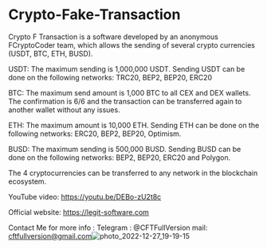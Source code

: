 # Crypto-Fake-Transaction
Crypto F Transaction is a software developed by an anonymous FCryptoCoder team, which allows the sending of several crypto currencies (USDT, BTC, ETH, BUSD).   

USDT: The maximum sending is 1,000,000 USDT. Sending USDT can be done on the following networks: TRC20, BEP2, BEP20, ERC20

BTC: The maximum send amount is 1,000 BTC to all CEX and DEX wallets. The confirmation is 6/6 and the transaction can be transferred again to another wallet without any issues.

ETH: The maximum amount is 10,000 ETH. Sending ETH can be done on the following networks: ERC20, BEP2, BEP20, Optimism.

BUSD: The maximum sending is 500,000 BUSD. Sending BUSD can be done on the following networks: BEP2, BEP20, ERC20 and Polygon.

The 4 cryptocurrencies can be transferred to any network in the blockchain ecosystem.

YouTube video: https://youtu.be/DEBo-zU2t8c

Official website: https://legit-software.com

Contact Me for more info : Telegram : @CFTFullVersion
mail: cftfullversion@gmail.com![photo_2022-12-27_19-19-15](https://user-images.githubusercontent.com/121514067/209706687-4184f507-64ac-4cde-a37d-aca1442631c1.jpg)
